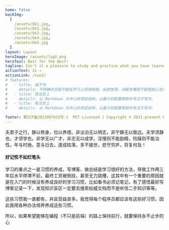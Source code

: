 ```yaml
---
home: false
bacKImg:
  [
    /assets/bk1.jpg,
    /assets/bk2.jpg,
    /assets/bk3.jpg,
    /assets/bk4.jpg,
    /assets/bk5.jpg
  ]
layout: Layout
heroImage: /assets/logV.png
heroText: Best for the Best!
tagline: Isn't it a pleasure to study and practice what you have learned?
actionText: 11 →
actionLink: /vue3/
# features:
#   - title: 诫子书
#     details: 不明确志向就不能在学习上获得成就。纵欲放荡、消极怠慢就不能勉励心志使精神振作，冒险草率、急躁不安就不能修养性情。年华随时光而飞驰，意志随岁月逐渐消逝。最终枯败零落，大多不接触世事、不为社会所用，只能悲哀地困守在自己穷困的破舍里，到时悔恨又怎么来得及
#   - title: 简洁至上
#     details: 以 Markdown 为中心的项目结构，以最少的配置帮助你专注于写作。
#   - title: 简洁至上
#     details: 以 Markdown 为中心的项目结构，以最少的配置帮助你专注于写作。

footer: 蜀ICP备2022007922号-1  MIT Licensed | Copyright © 2021-present Fan Ge
---
```


夫君子之行，静以修身，俭以养德。非淡泊无以明志，非宁静无以致远。夫学须静也，才须学也，非学无以广才，非志无以成学。淫慢则不能励精，险躁则不能治性。年与时驰，意与日去，遂成枯落，多不接世，悲守穷庐，将复何及！

#### 好记性不如烂笔头

学习的重点之一是习惯的养成，写博客、做总结是学习很好的方法，导致工作两三年后水平停滞不前，最终工资被倒挂，甚至无力跳槽，这其中有一个重要的原因就是在入门的时候没有养成良好的学习习惯，比如看书必须记笔记，有了感悟最好写博客记录一下，发现知识盲区一定要去搜索权威文档而不是听信二手知识等等。

这些习惯我一直都有，并且受益良多。我觉得每个程序员都应该有这些好习惯，因此我用各种办法培养养成这些习惯。

所以，如果希望能够在编程（不只是前端）的路上保持前行，就要保持永不止步的心
